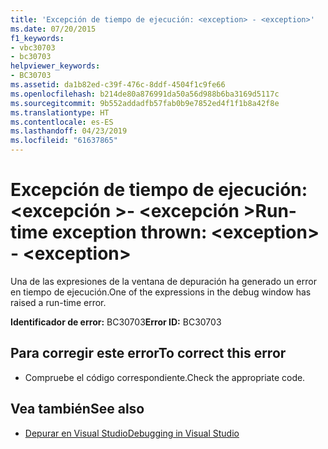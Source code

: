 ```yaml
---
title: 'Excepción de tiempo de ejecución: <exception> - <exception>'
ms.date: 07/20/2015
f1_keywords:
- vbc30703
- bc30703
helpviewer_keywords:
- BC30703
ms.assetid: da1b82ed-c39f-476c-8ddf-4504f1c9fe66
ms.openlocfilehash: b214de80a876991da50a56d988b6ba3169d5117c
ms.sourcegitcommit: 9b552addadfb57fab0b9e7852ed4f1f1b8a42f8e
ms.translationtype: HT
ms.contentlocale: es-ES
ms.lasthandoff: 04/23/2019
ms.locfileid: "61637865"
---
```

# <a name="run-time-exception-thrown-exception---exception"></a><span data-ttu-id="a3a50-102">Excepción de tiempo de ejecución: \<excepción >- \<excepción ></span><span class="sxs-lookup"><span data-stu-id="a3a50-102">Run-time exception thrown: \<exception> - \<exception></span></span>
<span data-ttu-id="a3a50-103">Una de las expresiones de la ventana de depuración ha generado un error en tiempo de ejecución.</span><span class="sxs-lookup"><span data-stu-id="a3a50-103">One of the expressions in the debug window has raised a run-time error.</span></span>  
  
 <span data-ttu-id="a3a50-104">**Identificador de error:** BC30703</span><span class="sxs-lookup"><span data-stu-id="a3a50-104">**Error ID:** BC30703</span></span>  
  
## <a name="to-correct-this-error"></a><span data-ttu-id="a3a50-105">Para corregir este error</span><span class="sxs-lookup"><span data-stu-id="a3a50-105">To correct this error</span></span>  
  
- <span data-ttu-id="a3a50-106">Compruebe el código correspondiente.</span><span class="sxs-lookup"><span data-stu-id="a3a50-106">Check the appropriate code.</span></span>  
  
## <a name="see-also"></a><span data-ttu-id="a3a50-107">Vea también</span><span class="sxs-lookup"><span data-stu-id="a3a50-107">See also</span></span>

- [<span data-ttu-id="a3a50-108">Depurar en Visual Studio</span><span class="sxs-lookup"><span data-stu-id="a3a50-108">Debugging in Visual Studio</span></span>](/visualstudio/debugger/debugging-in-visual-studio)
